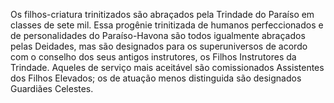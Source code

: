 ﻿Os filhos-criatura trinitizados são abraçados pela Trindade do Paraíso em classes de sete mil. Essa progênie trinitizada de humanos perfeccionados e de personalidades do Paraíso-Havona são todos igualmente abraçados pelas Deidades, mas são designados para os superuniversos de acordo com o conselho  dos seus antigos instrutores, os Filhos Instrutores da Trindade. Aqueles de serviço mais aceitável são comissionados Assistentes dos Filhos Elevados; os de atuação menos distinguida são designados Guardiães Celestes.